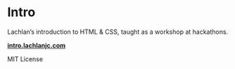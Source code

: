 # Intro

Lachlan’s introduction to HTML & CSS, taught as a workshop at hackathons.

[**intro.lachlanjc.com**](https://intro.lachlanjc.com)

MIT License
